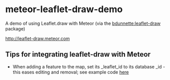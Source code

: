 # meteor-leaflet-draw-demo

A demo of using Leaflet.draw with Meteor (via the [bdunnette:leaflet-draw](https://github.com/bdunnette/meteor-leaflet-draw) package)

http://leaflet-draw.meteor.com

## Tips for integrating leaflet-draw with Meteor

* When adding a feature to the map, set its _leaflet_id to its database _id - this eases editing and removal; see example code [here](https://github.com/bdunnette/meteor-leaflet-draw-demo/blob/09b80f93f0c54adfe12f15b3b007f6db29bb9fd0/meteor-leaflet-draw-demo.js#L66)
